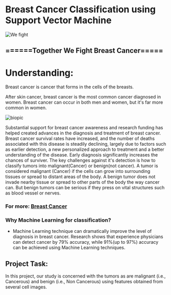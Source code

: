 # Breast Cancer Classification using Support Vector Machine

![We fight](https://www.legacycommunityhealth.org/wp-content/uploads/2018/10/breast-cancer-pink-ribbon-1.png)

## ======Together We Fight Breast Cancer=====

# Understanding:
Breast cancer is cancer that forms in the cells of the breasts.

After skin cancer, breast cancer is the most common cancer diagnosed in women. Breast cancer can occur in both men and women, but it's far more common in women.

![biopic](https://www.mayoclinic.org/-/media/kcms/gbs/patient-consumer/images/2013/11/15/17/39/ds00328_-ds00982_-ds000983_-ds01063_-ds01070_-hq00348_im01880_r7_breastthu_jpg.png)

Substantial support for breast cancer awareness and research funding has helped created advances in the diagnosis and treatment of breast cancer. Breast cancer survival rates have increased, and the number of deaths associated with this disease is steadily declining, largely due to factors such as earlier detection, a new personalized approach to treatment and a better understanding of the disease.
Early diagnosis significantly increases the chances of surviver. The key challenges against it's detection is how to classify tumors into malignant(Cancer) or benign(not cancer). A tumor is considered malignant (Cancer) if the cells can grow into surrounding tissues or spread to distant areas of the body. A benign tumor does not invade nearby tissue or spread to other parts of the body the way cancer can. But benign tumors can be serious if they press on vital structures such as blood vessel or nerves.

### For more: [Breast Cancer](https://www.cancer.org/cancer/breast-cancer/about/what-is-breast-cancer.html)

### Why Machine Learning for classification?
* Machine Learning technique can dramatically improve the level of diagnosis in breast cancer. Research shows that experience physicians can detect cancer by 79% accuracy, while 91%(up to 97%) accuracy can be achieved using Machine Learning techniques.

## Project Task:
In this project, our study is concerned with the tumors as are malignant (i.e., Cancerous) and benign (i.e., Non Cancerous) using features obtained from several cell images.





